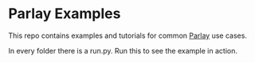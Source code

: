 Parlay Examples
===============

This repo contains examples and tutorials for common [Parlay](https://github.com/PromenadeSoftware/Parlay) use cases.  

In every folder there is a run.py.  Run this to see the example in action.
